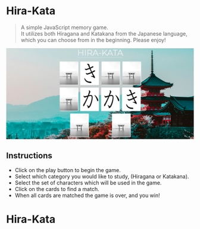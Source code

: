 # Hira-Kata

> A simple JavaScript memory game.  
> It utilizes both Hiragana and Katakana from the Japanese language, which you can choose from in the beginning.
> Please enjoy!

![demo](/images/demo.png)

## Instructions

- Click on the play button to begin the game.
- Select which category you would like to study, (Hiragana or Katakana).
- Select the set of characters which will be used in the game.
- Click on the cards to find a match.
- When all cards are matched the game is over, and you win!
# Hira-Kata
